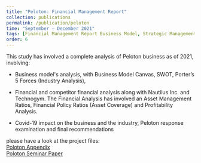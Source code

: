```yaml
---
title: "Peloton: Financial Management Report"
collection: publications
permalink: /publication/peloton
time: "September – December 2021"
tags: [Financial Management Report Business Model, Strategic Management, Competitor Analysis]
order: 6
---
```


This study has involved a complete analysis of Peloton business as of 2021, involving:

- Business model's analysis, with Business Model Canvas, SWOT, Porter’s 5 Forces (Industry Analysis),

- Financial and competitor financial analysis along with Nautilus Inc. and Technogym. The Financial Analysis has involved an Asset Management Ratios, Financial Policy Ratios (Asset Coverage) and Profitability Analysis.

- Covid-19 impact on the business and the industry, Peloton response examination and final recommendations

please have a look at the project files:  
[Poloton Appendix](/files/Peloton-Appendix.pdf)  
[Poloton Seminar Paper](/files/Peloton-SeminarPaper.pdf)  
